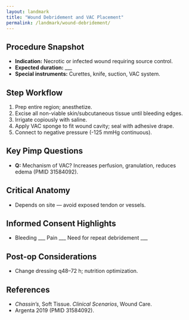 ```yaml
---
layout: landmark
title: "Wound Debridement and VAC Placement"
permalink: /landmark/wound-debridement/
---
```


## Procedure Snapshot
- **Indication:** Necrotic or infected wound requiring source control.  
- **Expected duration:** ___  
- **Special instruments:** Curettes, knife, suction, VAC system.

## Step Workflow
1. Prep entire region; anesthetize.  
2. Excise all non-viable skin/subcutaneous tissue until bleeding edges.  
3. Irrigate copiously with saline.  
4. Apply VAC sponge to fit wound cavity; seal with adhesive drape.  
5. Connect to negative pressure (-125 mmHg continuous).  

## Key Pimp Questions
- **Q:** Mechanism of VAC? Increases perfusion, granulation, reduces edema (PMID 31584092).  

## Critical Anatomy
- Depends on site — avoid exposed tendon or vessels.

## Informed Consent Highlights
- Bleeding ___ Pain ___ Need for repeat debridement ___  

## Post-op Considerations
- Change dressing q48–72 h; nutrition optimization.

## References
- *Chassin’s*, Soft Tissue. *Clinical Scenarios*, Wound Care.  
- Argenta 2019 (PMID 31584092).

